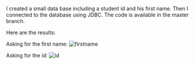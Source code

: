 I created a small data base including a student id and his first name.
Then I connected to the database using JDBC.
The code is available in the master branch.

Here are the results:

Asking for the first name:
![firstname](https://user-images.githubusercontent.com/90603507/151721609-1591feba-2aae-460a-9e52-90fa6fe0d090.png)


Asking for the id:
![id](https://user-images.githubusercontent.com/90603507/151721685-cf78bb59-e24a-4cdc-839b-b0dc1a7db5b0.png)
